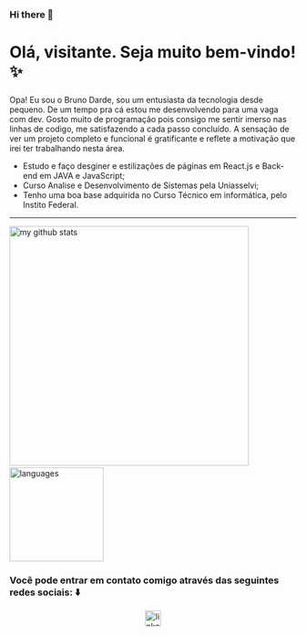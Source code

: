 ### Hi there 👋

<h1 align="left">Olá, visitante. Seja muito bem-vindo! ✨</h1>

###
Opa! Eu sou o Bruno Darde, sou um entusiasta da tecnologia desde pequeno. 
De um tempo pra cá estou me desenvolvendo para uma vaga com dev. Gosto muito de programação pois consigo me sentir imerso nas linhas de codigo, me satisfazendo a cada passo concluído. A sensação de ver um projeto completo e funcional é gratificante e reflete a motivação que irei ter trabalhando nesta área.


- Estudo e faço desginer e estilizações de páginas em React.js e Back-end em JAVA e JavaScript;
- Curso Analise e Desenvolvimento de Sistemas pela Uniasselvi;
- Tenho uma boa base adquirida no Curso Técnico em informática, pelo Instito Federal.
---

<p align="left">
<img src="https://github-readme-stats.vercel.app/api?username=BDarde&show_icons=true&theme=dark" alt="my github stats" width="420"/>&nbsp;<img src="https://github-readme-stats.vercel.app/api/top-langs/?username=BDarde&layout=compact&theme=dark" alt="languages" height="165">
</p>



###

### Você pode entrar em contato comigo através das seguintes redes sociais: ⬇️
  
<div align="center">
  <a href="https://www.linkedin.com/in/bruno-darde-9b8276192/" target="_blank">
    <img src="https://img.shields.io/static/v1?message=LinkedIn&logo=linkedin&label=&color=0077B5&logoColor=white&labelColor=&style=flat" height="28" alt="linkedin logo"  />
  </a>
</div>
